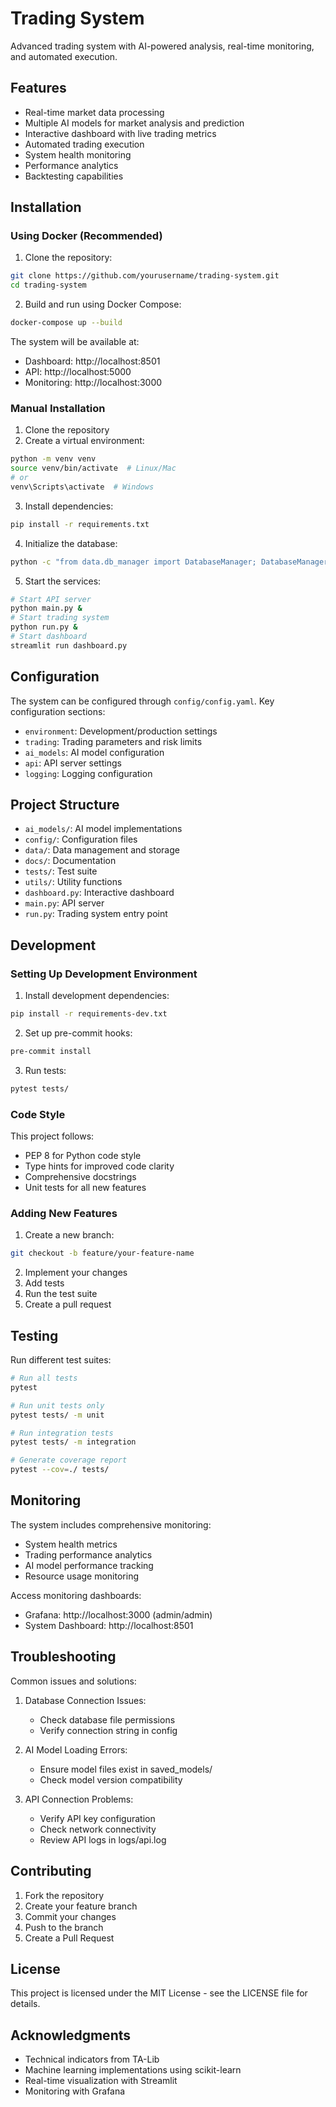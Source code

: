 # Trading System

Advanced trading system with AI-powered analysis, real-time monitoring, and automated execution.

## Features

- Real-time market data processing
- Multiple AI models for market analysis and prediction
- Interactive dashboard with live trading metrics
- Automated trading execution
- System health monitoring
- Performance analytics
- Backtesting capabilities

## Installation

### Using Docker (Recommended)

1. Clone the repository:
```bash
git clone https://github.com/yourusername/trading-system.git
cd trading-system
```

2. Build and run using Docker Compose:
```bash
docker-compose up --build
```

The system will be available at:
- Dashboard: http://localhost:8501
- API: http://localhost:5000
- Monitoring: http://localhost:3000

### Manual Installation

1. Clone the repository
2. Create a virtual environment:
```bash
python -m venv venv
source venv/bin/activate  # Linux/Mac
# or
venv\Scripts\activate  # Windows
```

3. Install dependencies:
```bash
pip install -r requirements.txt
```

4. Initialize the database:
```bash
python -c "from data.db_manager import DatabaseManager; DatabaseManager('sqlite:///data/db/trading.db').init_db()"
```

5. Start the services:
```bash
# Start API server
python main.py &
# Start trading system
python run.py &
# Start dashboard
streamlit run dashboard.py
```

## Configuration

The system can be configured through `config/config.yaml`. Key configuration sections:

- `environment`: Development/production settings
- `trading`: Trading parameters and risk limits
- `ai_models`: AI model configuration
- `api`: API server settings
- `logging`: Logging configuration

## Project Structure

- `ai_models/`: AI model implementations
- `config/`: Configuration files
- `data/`: Data management and storage
- `docs/`: Documentation
- `tests/`: Test suite
- `utils/`: Utility functions
- `dashboard.py`: Interactive dashboard
- `main.py`: API server
- `run.py`: Trading system entry point

## Development

### Setting Up Development Environment

1. Install development dependencies:
```bash
pip install -r requirements-dev.txt
```

2. Set up pre-commit hooks:
```bash
pre-commit install
```

3. Run tests:
```bash
pytest tests/
```

### Code Style

This project follows:
- PEP 8 for Python code style
- Type hints for improved code clarity
- Comprehensive docstrings
- Unit tests for all new features

### Adding New Features

1. Create a new branch:
```bash
git checkout -b feature/your-feature-name
```

2. Implement your changes
3. Add tests
4. Run the test suite
5. Create a pull request

## Testing

Run different test suites:

```bash
# Run all tests
pytest

# Run unit tests only
pytest tests/ -m unit

# Run integration tests
pytest tests/ -m integration

# Generate coverage report
pytest --cov=./ tests/
```

## Monitoring

The system includes comprehensive monitoring:

- System health metrics
- Trading performance analytics
- AI model performance tracking
- Resource usage monitoring

Access monitoring dashboards:
- Grafana: http://localhost:3000 (admin/admin)
- System Dashboard: http://localhost:8501

## Troubleshooting

Common issues and solutions:

1. Database Connection Issues:
   - Check database file permissions
   - Verify connection string in config

2. AI Model Loading Errors:
   - Ensure model files exist in saved_models/
   - Check model version compatibility

3. API Connection Problems:
   - Verify API key configuration
   - Check network connectivity
   - Review API logs in logs/api.log

## Contributing

1. Fork the repository
2. Create your feature branch
3. Commit your changes
4. Push to the branch
5. Create a Pull Request

## License

This project is licensed under the MIT License - see the LICENSE file for details.

## Acknowledgments

- Technical indicators from TA-Lib
- Machine learning implementations using scikit-learn
- Real-time visualization with Streamlit
- Monitoring with Grafana
